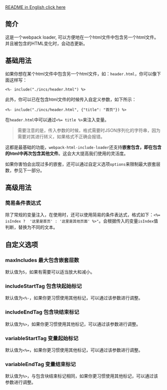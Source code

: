 [README in English click here](./README-en.md)

## 简介

这是一个webpack loader, 可以方便地在一个html文件中包含另一个html文件。并且被包含的HTML变化时，会动态更新。

## 基础用法

如果你想在某个html文件中包含另一个html文件，如：`header.html`，你可以像下面这样写：

```
<%- include("./incs/header.html") %>
```

此外，你可以已在包含html文件的时候传入自定义参数，如下所示：

```
<%- include("./incs/header.html", {"title": "首页"}) %>
```

在`header.html`中可以通过`<%= title %>`来注入变量。

> 需要注意的是，传入参数的时候，格式需要时JSON序列化的字符串，因为需要对其进行转义，如果格式不正确会报错。

这都是最基础的功能，`webpack-html-include-loader`还支持**嵌套包含，即在包含的html中再次包含其他文件**。这会大大提高我们使用的灵活度。

如果你害怕会出现过多的嵌套，还可以通过自定义选项`options`来限制最大嵌套层数，参见下一部分。

## 高级用法

### 简易条件表达式

除了常规的变量注入，在使用时，还可以使用简易的条件表达式，格式如下：`<%= isIndex ?  '这里是首页' : '这里是其他页面' %>"`。会根据传入的变量`isIndex`值判断，替换为不同的文本。

## 自定义选项

### maxIncludes 最大包含嵌套层数

默认值为`5`，如果有需要可以适当放大和减小。

### includeStartTag 包含块起始标记

默认值为`<%-`，如果你更习惯使用其他标记，可以通过该参数进行调整。

### includeEndTag 包含块结束标记

默认值为`%>`，如果你更习惯使用其他标记，可以通过该参数进行调整。

### variableStartTag 变量起始标记

默认值为`<%=`，如果你更习惯使用其他标记，可以通过该参数进行调整。

### variableEndTag 变量结束标记

默认值为`%>`，与包含块结束标记相同，如果你更习惯使用其他标记，可以通过该参数进行调整。

